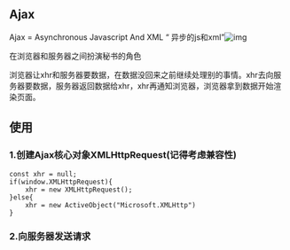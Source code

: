 ## Ajax

Ajax = Asynchronous Javascript And XML “ 异步的js和xml”![img](https://p1-jj.byteimg.com/tos-cn-i-t2oaga2asx/gold-user-assets/2018/12/24/167e05bddfd8dce9~tplv-t2oaga2asx-zoom-in-crop-mark:4536:0:0:0.image)

在浏览器和服务器之间扮演秘书的角色

浏览器让xhr和服务器要数据，在数据没回来之前继续处理别的事情。xhr去向服务器要数据，服务器返回数据给xhr，xhr再通知浏览器，浏览器拿到数据开始渲染页面。

## 使用

### 1.创建Ajax核心对象XMLHttpRequest(记得考虑兼容性)

```
const xhr = null;
if(window.XMLHttpRequest){
	xhr = new XMLHttpRequest();
}else{
	xhr = new ActiveObject("Microsoft.XMLHttp")
}
```

### 2.向服务器发送请求

```

```

